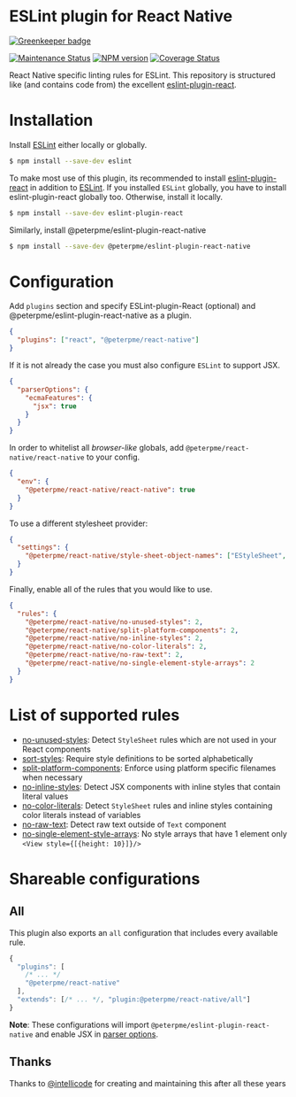 # ESLint plugin for React Native

[![Greenkeeper badge](https://badges.greenkeeper.io/Intellicode/eslint-plugin-react-native.svg)](https://greenkeeper.io/)

[![Maintenance Status][status-image]][status-url] [![NPM version][npm-image]][npm-url] [![Coverage Status][coverage-image]][coverage-url]

React Native specific linting rules for ESLint. This repository is structured like (and contains code from) the excellent [eslint-plugin-react](http://github.com/yannickcr/eslint-plugin-react).

# Installation

Install [ESLint](https://www.github.com/eslint/eslint) either locally or globally.

```sh
$ npm install --save-dev eslint
```

To make most use of this plugin, its recommended to install [eslint-plugin-react](http://github.com/yannickcr/eslint-plugin-react) in addition to [ESLint](https://www.github.com/eslint/eslint). If you installed `ESLint` globally, you have to install eslint-plugin-react globally too. Otherwise, install it locally.

```sh
$ npm install --save-dev eslint-plugin-react
```

Similarly, install @peterpme/eslint-plugin-react-native

```sh
$ npm install --save-dev @peterpme/eslint-plugin-react-native
```

# Configuration

Add `plugins` section and specify ESLint-plugin-React (optional) and @peterpme/eslint-plugin-react-native as a plugin.

```json
{
  "plugins": ["react", "@peterpme/react-native"]
}
```

If it is not already the case you must also configure `ESLint` to support JSX.

```json
{
  "parserOptions": {
    "ecmaFeatures": {
      "jsx": true
    }
  }
}
```

In order to whitelist all _browser-like_ globals, add `@peterpme/react-native/react-native` to your config.

```json
{
  "env": {
    "@peterpme/react-native/react-native": true
  }
}
```

To use a different stylesheet provider:

```json
{
  "settings": {
    "@peterpme/react-native/style-sheet-object-names": ["EStyleSheet", "OtherStyleSheet", "PStyleSheet"]
  }
}
```

Finally, enable all of the rules that you would like to use.

```json
{
  "rules": {
    "@peterpme/react-native/no-unused-styles": 2,
    "@peterpme/react-native/split-platform-components": 2,
    "@peterpme/react-native/no-inline-styles": 2,
    "@peterpme/react-native/no-color-literals": 2,
    "@peterpme/react-native/no-raw-text": 2,
    "@peterpme/react-native/no-single-element-style-arrays": 2
  }
}
```

# List of supported rules

- [no-unused-styles](docs/rules/no-unused-styles.md): Detect `StyleSheet` rules which are not used in your React components
- [sort-styles](docs/rules/sort-styles.md): Require style definitions to be sorted alphabetically
- [split-platform-components](docs/rules/split-platform-components.md): Enforce using platform specific filenames when necessary
- [no-inline-styles](docs/rules/no-inline-styles.md): Detect JSX components with inline styles that contain literal values
- [no-color-literals](docs/rules/no-color-literals.md): Detect `StyleSheet` rules and inline styles containing color literals instead of variables
- [no-raw-text](docs/rules/no-raw-text.md): Detect raw text outside of `Text` component
- [no-single-element-style-arrays](docs/rules/no-single-element-style-arrays.md): No style arrays that have 1 element only `<View style={[{height: 10}]}/>`

[npm-url]: https://npmjs.org/package/eslint-plugin-react-native
[npm-image]: http://img.shields.io/npm/v/eslint-plugin-react-native.svg?style=flat-square
[coverage-url]: https://coveralls.io/r/Intellicode/eslint-plugin-react-native?branch=master
[coverage-image]: http://img.shields.io/coveralls/Intellicode/eslint-plugin-react-native/master.svg?style=flat-square
[climate-url]: https://codeclimate.com/github/Intellicode/eslint-plugin-react-native
[climate-image]: http://img.shields.io/codeclimate/github/Intellicode/eslint-plugin-react-native.svg?style=flat-square
[status-url]: https://github.com/Intellicode/eslint-plugin-react-native/pulse
[status-image]: http://img.shields.io/badge/status-maintained-brightgreen.svg?style=flat-square
[bettercode-image]: https://bettercodehub.com/edge/badge/Intellicode/eslint-plugin-react-native
[bettercode-url]: https://bettercodehub.com

# Shareable configurations

## All

This plugin also exports an `all` configuration that includes every available rule.

```js
{
  "plugins": [
    /* ... */
    "@peterpme/react-native"
  ],
  "extends": [/* ... */, "plugin:@peterpme/react-native/all"]
}
```

**Note**: These configurations will import `@peterpme/eslint-plugin-react-native` and enable JSX in [parser options](http://eslint.org/docs/user-guide/configuring#specifying-parser-options).

## Thanks

Thanks to [@intellicode](https://github.com/Intellicode/eslint-plugin-react-native) for creating and maintaining this after all these years
